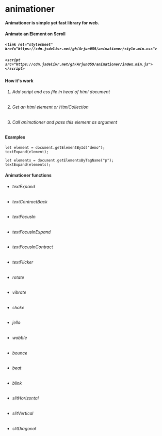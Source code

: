 # animationer
#### Animationer is simple yet fast library for web.
#### Animate an Element on Scroll 

##### `<link rel="stylesheet" href="https://cdn.jsdelivr.net/gh/Arjun059/animationer/style.min.css">`
##### `<script src="https://cdn.jsdelivr.net/gh/Arjun059/animationer/index.min.js"></script>`

#### How it's work 
1. ###### Add script and css file in head of html document 
2. ###### Get an html element or HtmlCollection
3. ###### Call animationer and pass this element as argument

#### Examples 


```
let element = document.getElementById("demo");
textExpand(element);

let elements = document.getElementsByTagName("p");
textExpand(elements);

```

#### Animationer functions 
- ###### textExpand
- ###### textContractBack
- ###### textFocusIn
- ###### textFocusInExpand
- ###### textFocusInContract
- ###### textFlicker
- ###### rotate
- ###### vibrate
- ###### shake
- ###### jello
- ###### wobble 
- ###### bounce
- ###### beat
- ###### blink 
- ###### slitHorizontal
- ###### slitVertical 
- ###### slitDiagonal


